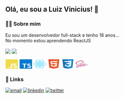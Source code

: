 
## Olá, eu sou a Luiz Vinicius! 👋

### 👨‍💻 Sobre mim
Eu sou um desenvolvedor full-stack e tenho 18 anos...  
No momento estou aprendendo ReactJS  
<br>
<img height="180em" src="https://github-readme-stats.vercel.app/api?username=skelclique&show_icons=true&theme=dracula&include_all_commits=true&count_private=true"/> <img height="180em" src="https://github-readme-stats.vercel.app/api/top-langs/?username=skelclique&layout=compact&langs_count=7&theme=dracula"/>
<div style="display: inline_block">
  <img align="center" height="30" width="40" src="https://raw.githubusercontent.com/devicons/devicon/master/icons/javascript/javascript-plain.svg">
  <img align="center" height="30" width="40" src="https://raw.githubusercontent.com/devicons/devicon/master/icons/typescript/typescript-plain.svg">
  <img align="center" height="30" width="40" src="https://raw.githubusercontent.com/devicons/devicon/master/icons/react/react-original.svg">
  <img align="center" height="30" width="40" src="https://raw.githubusercontent.com/devicons/devicon/master/icons/html5/html5-original.svg">
  <img align="center" height="30" width="40" src="https://raw.githubusercontent.com/devicons/devicon/master/icons/css3/css3-original.svg">
  <img align="center" height="30" width="40" src="https://raw.githubusercontent.com/devicons/devicon/master/icons/sass/sass-original.svg">
</div>

### 🔗 Links
[![email](https://img.shields.io/badge/-Gmail-%23333?style=for-the-badge&logo=gmail&logoColor=white)](mailto:luizviniciusbortolo@gmail.com)
[![linkedin](https://img.shields.io/badge/linkedin-0A66C2?style=for-the-badge&logo=linkedin&logoColor=white)](https://www.linkedin.com/viniciusbortolo)
[![twitter](https://img.shields.io/badge/twitter-1DA1F2?style=for-the-badge&logo=twitter&logoColor=white)](https://twitter.com/skelcliquey)


